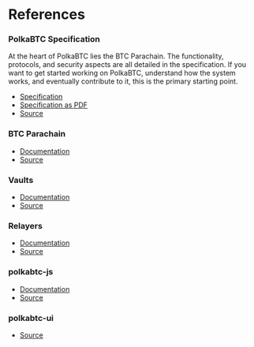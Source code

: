 # References

### PolkaBTC Specification

At the heart of PolkaBTC lies the BTC Parachain.
The functionality, protocols, and security aspects are all detailed in the specification.
If you want to get started working on PolkaBTC, understand how the system works, and eventually contribute to it, this is the primary starting point.

- [Specification](https://interlay.gitlab.io/polkabtc-spec/)
- [Specification as PDF](https://interlay.gitlab.io/polkabtc-spec/polkabtc-spec.pdf)
- [Source](https://github.com/interlay/btc-parachain-spec)

### BTC Parachain

- [Documentation]()
- [Source](https://github.com/interlay/btc-parachain)

### Vaults

- [Documentation]()
- [Source]()

### Relayers

- [Documentation]()
- [Source]()

### polkabtc-js

- [Documentation]()
- [Source]()

### polkabtc-ui

- [Source]()
